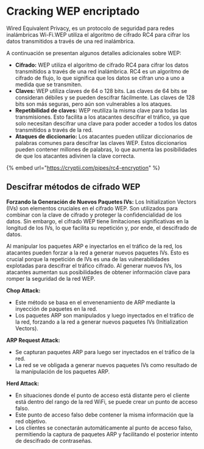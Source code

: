 # Cracking WEP encriptado

Wired Equivalent Privacy, es un protocolo de seguridad para redes inalámbricas Wi-Fi.WEP utiliza el algoritmo de cifrado RC4 para cifrar los datos transmitidos a través de una red inalámbrica.

A continuación se presentan algunos detalles adicionales sobre WEP:

* **Cifrado:** WEP utiliza el algoritmo de cifrado RC4 para cifrar los datos transmitidos a través de una red inalámbrica. RC4 es un algoritmo de cifrado de flujo, lo que significa que los datos se cifran uno a uno a medida que se transmiten.
* **Claves:** WEP utiliza claves de 64 o 128 bits. Las claves de 64 bits se consideran débiles y se pueden descifrar fácilmente. Las claves de 128 bits son más seguras, pero aún son vulnerables a los ataques.
* **Repetibilidad de claves:** WEP reutiliza la misma clave para todas las transmisiones. Esto facilita a los atacantes descifrar el tráfico, ya que solo necesitan descifrar una clave para poder acceder a todos los datos transmitidos a través de la red.
* **Ataques de diccionario:** Los atacantes pueden utilizar diccionarios de palabras comunes para descifrar las claves WEP. Estos diccionarios pueden contener millones de palabras, lo que aumenta las posibilidades de que los atacantes adivinen la clave correcta.

{% embed url="https://cryptii.com/pipes/rc4-encryption" %}

## Descifrar métodos de cifrado WEP

**Forzando la Generación de Nuevos Paquetes IVs:** Los Initialization Vectors (IVs) son elementos cruciales en el cifrado WEP. Son utilizados para combinar con la clave de cifrado y proteger la confidencialidad de los datos. Sin embargo, el cifrado WEP tiene limitaciones significativas en la longitud de los IVs, lo que facilita su repetición y, por ende, el descifrado de datos.

Al manipular los paquetes ARP e inyectarlos en el tráfico de la red, los atacantes pueden forzar a la red a generar nuevos paquetes IVs. Esto es crucial porque la repetición de IVs es una de las vulnerabilidades explotadas para descifrar el tráfico cifrado. Al generar nuevos IVs, los atacantes aumentan sus posibilidades de obtener información clave para romper la seguridad de la red WEP.

**Chop Attack:**

* Este método se basa en el envenenamiento de ARP mediante la inyección de paquetes en la red.
* Los paquetes ARP son manipulados y luego inyectados en el tráfico de la red, forzando a la red a generar nuevos paquetes IVs (Initialization Vectors).

**ARP Request Attack:**

* Se capturan paquetes ARP para luego ser inyectados en el tráfico de la red.
* La red se ve obligada a generar nuevos paquetes IVs como resultado de la manipulación de los paquetes ARP.

**Herd Attack:**

* En situaciones donde el punto de acceso está distante pero el cliente está dentro del rango de la red WiFi, se puede crear un punto de acceso falso.
* Este punto de acceso falso debe contener la misma información que la red objetivo.
* Los clientes se conectarán automáticamente al punto de acceso falso, permitiendo la captura de paquetes ARP y facilitando el posterior intento de descifrado de contraseñas.
